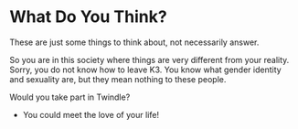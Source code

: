 # What Do You Think?

These are just some things to think about, not necessarily answer.

So you are in this society where things are very different from your reality. Sorry, you do not know how to leave K3. You know what gender identity and sexuality are, but they mean nothing to these people. 

Would you take part in Twindle? 
- You could meet the love of your life!




